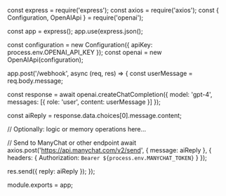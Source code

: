 const express = require('express');
const axios = require('axios');
const { Configuration, OpenAIApi } = require('openai');

const app = express();
app.use(express.json();

const configuration = new Configuration({
  apiKey: process.env.OPENAI_API_KEY
});
const openai = new OpenAIApi(configuration);

app.post('/webhook', async (req, res) => {
  const userMessage = req.body.message;

  const response = await openai.createChatCompletion({
    model: 'gpt-4',
    messages: [{ role: 'user', content: userMessage }]
  });

  const aiReply = response.data.choices[0].message.content;

  // Optionally: logic or memory operations here...

  // Send to ManyChat or other endpoint
  await axios.post('https://api.manychat.com/v2/send', {
    message: aiReply
  }, {
    headers: {
      Authorization: `Bearer ${process.env.MANYCHAT_TOKEN}`
    }
  });

  res.send({ reply: aiReply });
});

module.exports = app;

